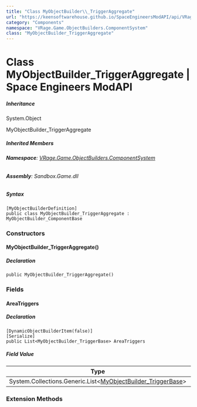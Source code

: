 ```yaml
---
title: "Class MyObjectBuilder\\_TriggerAggregate"
url: "https://keensoftwarehouse.github.io/SpaceEngineersModAPI/api/VRage.Game.ObjectBuilders.ComponentSystem.MyObjectBuilder_TriggerAggregate.html"
category: "Components"
namespace: "VRage.Game.ObjectBuilders.ComponentSystem"
class: "MyObjectBuilder_TriggerAggregate"
---
```


# Class MyObjectBuilder\_TriggerAggregate | Space Engineers ModAPI

##### Inheritance

System.Object

MyObjectBuilder\_TriggerAggregate

##### Inherited Members

###### **Namespace**: [VRage.Game.ObjectBuilders.ComponentSystem](https://keensoftwarehouse.github.io/SpaceEngineersModAPI/api/VRage.Game.ObjectBuilders.ComponentSystem.html)

###### **Assembly**: Sandbox.Game.dll

##### Syntax

```
[MyObjectBuilderDefinition]
public class MyObjectBuilder_TriggerAggregate : MyObjectBuilder_ComponentBase
```

### Constructors

#### MyObjectBuilder\_TriggerAggregate()

##### Declaration

```
public MyObjectBuilder_TriggerAggregate()
```

### Fields

#### AreaTriggers

##### Declaration

```
[DynamicObjectBuilderItem(false)]
[Serialize]
public List<MyObjectBuilder_TriggerBase> AreaTriggers
```

##### Field Value

| Type | Description |
| --- | --- |
| System.Collections.Generic.List<[MyObjectBuilder\_TriggerBase](https://keensoftwarehouse.github.io/SpaceEngineersModAPI/api/VRage.Game.ObjectBuilders.ComponentSystem.MyObjectBuilder_TriggerBase.html)\> |     |

### Extension Methods